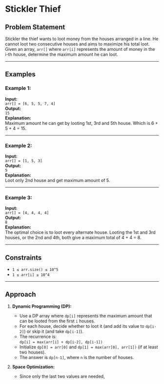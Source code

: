 # Stickler Thief

## Problem Statement
Stickler the thief wants to loot money from the houses arranged in a line. He cannot loot two consecutive houses and aims to maximize his total loot.  
Given an array, `arr[]` where `arr[i]` represents the amount of money in the i-th house, determine the maximum amount he can loot.

---

## Examples

### Example 1:
**Input:**  
`arr[] = [6, 5, 5, 7, 4]`  
**Output:**  
`15`  
**Explanation:**  
Maximum amount he can get by looting 1st, 3rd and 5th house. Which is 6 + 5 + 4 = 15.

---

### Example 2:
**Input:**  
`arr[] = [1, 5, 3]`  
**Output:**  
`5`  
**Explanation:**  
Loot only 2nd house and get maximum amount of 5.

---

### Example 3:
**Input:**  
`arr[] = [4, 4, 4, 4]`  
**Output:**  
`8`  
**Explanation:**  
The optimal choice is to loot every alternate house. Looting the 1st and 3rd houses, or the 2nd and 4th, both give a maximum total of 4 + 4 = 8.

---

## Constraints
- `1 ≤ arr.size() ≤ 10^5`
- `1 ≤ arr[i] ≤ 10^4`

---

## Approach

1. **Dynamic Programming (DP):**
   - Use a DP array where `dp[i]` represents the maximum amount that can be looted from the first `i` houses.
   - For each house, decide whether to loot it (and add its value to `dp[i-2]`) or skip it (and take `dp[i-1]`).
   - The recurrence is:  
     `dp[i] = max(arr[i] + dp[i-2], dp[i-1])`
   - Initialize `dp[0] = arr[0]` and `dp[1] = max(arr[0], arr[1])` (if at least two houses).
   - The answer is `dp[n-1]`, where `n` is the number of houses.

2. **Space Optimization:**
   - Since only the last two values are needed,